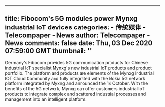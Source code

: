 
---
title: Fibocom's 5G modules power Mynxg industrial IoT devices
categories: 
    - 传统媒体
    - Telecompaper - News
author: Telecompaper - News
comments: false
date: Thu, 03 Dec 2020 07:59:00 GMT
thumbnail: ''
---

<div>   
Germany's Fibocom provides 5G communication products for Chinese industrial IoT specialist Mynxg's new industrial IoT products and product portfolio. The platform and products are elements of the Mynxg Industrial IOT Cloud Community and fully integrated with the Nokia 5G network platform integrated by Myxng and announced the 14 October. With the benefits of the 5G network, Mynxg can offer customers industrial IoT products to integrate complex and scattered industrial processes and management into an intelligent platform. 
      
</div>
            